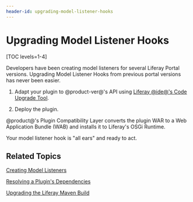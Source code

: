```yaml
---
header-id: upgrading-model-listener-hooks
---
```


# Upgrading Model Listener Hooks

[TOC levels=1-4]

Developers have been creating model listeners for several Liferay Portal
versions. Upgrading Model Listener Hooks from previous portal versions has never
been easier. 

1.  Adapt your plugin to @product-ver@'s API using
    [Liferay @ide@'s Code Upgrade Tool](/docs/7-0/tutorials/-/knowledge_base/t/adapting-to-liferay-7s-api-with-the-code-upgrade-tool).

2.  Deploy the plugin.

@product@'s Plugin Compatibility Layer converts the plugin WAR to a Web
Application Bundle (WAB) and installs it to Liferay's OSGi Runtime. 

Your model listener hook is "all ears" and ready to act. 

## Related Topics

[Creating Model Listeners](/docs/7-0/tutorials/-/knowledge_base/t/model-listeners)

[Resolving a Plugin's Dependencies](/docs/7-0/tutorials/-/knowledge_base/t/resolving-a-plugins-dependencies)

[Upgrading the Liferay Maven Build](/docs/7-0/tutorials/-/knowledge_base/t/upgrading-the-liferay-maven-build)
